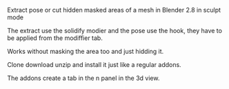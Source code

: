
Extract pose or cut hidden masked areas of a mesh in Blender 2.8 in sculpt mode

The extract use the solidify modier and the pose use the hook, they have to be applied from the modiffier tab. 

Works without masking the area too and just hidding it.

Clone download unzip and install it just like a regular addons.

The addons create a tab in the n panel in the 3d view.
